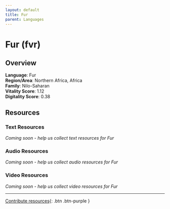 ```yaml
---
layout: default
title: Fur
parent: Languages
---
```


# Fur (fvr)

## Overview

**Language**: Fur  
**Region/Area**: Northern Africa, Africa  
**Family**: Nilo-Saharan  
**Vitality Score**: 1.12  
**Digitality Score**: 0.38  

## Resources

### Text Resources
*Coming soon - help us collect text resources for Fur*

### Audio Resources
*Coming soon - help us collect audio resources for Fur*

### Video Resources
*Coming soon - help us collect video resources for Fur*

---

[Contribute resources](https://fairtrain.github.io/){: .btn .btn-purple }
